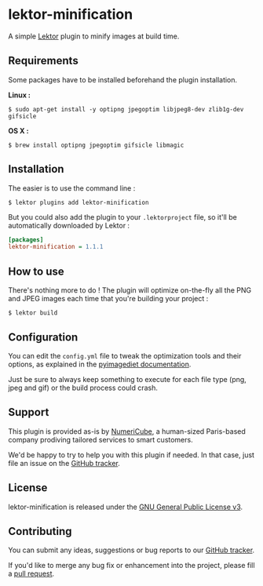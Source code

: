 # lektor-minification

A simple [Lektor](https://www.getlektor.com/) plugin to minify images at build time.

## Requirements

Some packages have to be installed beforehand the plugin installation.

**Linux :**

	$ sudo apt-get install -y optipng jpegoptim libjpeg8-dev zlib1g-dev gifsicle

**OS X :**

	$ brew install optipng jpegoptim gifsicle libmagic

## Installation

The easier is to use the command line :

	$ lektor plugins add lektor-minification

But you could also add the plugin to your `.lektorproject` file, so it'll be automatically downloaded by Lektor :

```ini
[packages]
lektor-minification = 1.1.1
```

## How to use

There's nothing more to do ! The plugin will optimize on-the-fly all the PNG and JPEG images each time that you're building your project :

	$ lektor build

## Configuration

You can edit the `config.yml` file to tweak the optimization tools and their options, as explained in the [pyimagediet documentation](http://pyimagediet.readthedocs.io/en/latest/configure.html).

Just be sure to always keep something to execute for each file type (png, jpeg and gif) or the build process could crash.

## Support

This plugin is provided as-is by [NumeriCube](http://numericube.com), a human-sized Paris-based company prodiving tailored services to smart customers. 

We'd be happy to try to help you with this plugin if needed. In that case, just file an issue on the [GitHub tracker](https://github.com/numericube/lektor-minification/issues).

## License

lektor-minification is released under the [GNU General Public License v3](https://github.com/numericube/lektor-minification/blob/master/LICENSE).

## Contributing

You can submit any ideas, suggestions or bug reports to our [GitHub tracker](https://github.com/numericube/lektor-minification/issues).

If you'd like to merge any bug fix or enhancement into the project, please fill a [pull request](https://github.com/numericube/lektor-minification/pulls).
